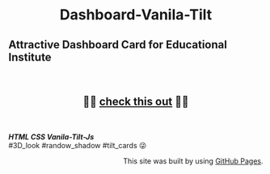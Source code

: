 <h1 align="center">Dashboard-Vanila-Tilt</h1> 


## Attractive Dashboard Card for Educational Institute
<br>
<p ><h2 align="center">🛑🛑 <a href="https://avishkarodrigo.github.io/Dashboard-Vanila-Tilt/">check this out</a> 🛑🛑</h2></p>
<br>

**_HTML CSS Vanila-Tilt-Js_** 
<br>
#3D_look #randow_shadow #tilt_cards 😜

<p align="right">This site was built by using <a href= "https://pages.github.com/">GitHub Pages</a>.

